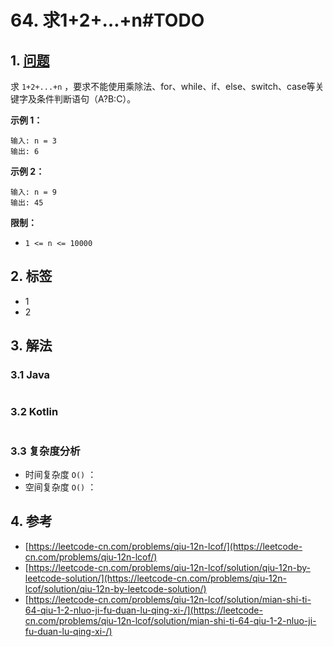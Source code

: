 # 64. 求1+2+…+n\#TODO

## 1. [问题](https://leetcode-cn.com/problems/qiu-12n-lcof/)

求 `1+2+...+n` ，要求不能使用乘除法、for、while、if、else、switch、case等关键字及条件判断语句（A?B:C）。

**示例 1：**

```text
输入: n = 3
输出: 6
```

**示例 2：**

```text
输入: n = 9
输出: 45
```

**限制：**

* `1 <= n <= 10000`

## 2. 标签

* 1
* 2

## 3. 解法

### 3.1 Java

```java

```

### 3.2 Kotlin

```kotlin

```

### 3.3 复杂度分析

* 时间复杂度 `O()` ：
* 空间复杂度 `O()` ：

## 4. 参考

* [https://leetcode-cn.com/problems/qiu-12n-lcof/](https://leetcode-cn.com/problems/qiu-12n-lcof/)
* [https://leetcode-cn.com/problems/qiu-12n-lcof/solution/qiu-12n-by-leetcode-solution/](https://leetcode-cn.com/problems/qiu-12n-lcof/solution/qiu-12n-by-leetcode-solution/)
* [https://leetcode-cn.com/problems/qiu-12n-lcof/solution/mian-shi-ti-64-qiu-1-2-nluo-ji-fu-duan-lu-qing-xi-/](https://leetcode-cn.com/problems/qiu-12n-lcof/solution/mian-shi-ti-64-qiu-1-2-nluo-ji-fu-duan-lu-qing-xi-/)

